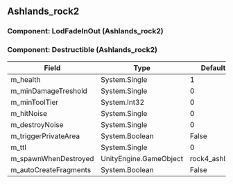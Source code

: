 ## Ashlands_rock2

### Component: LodFadeInOut (Ashlands_rock2)

### Component: Destructible (Ashlands_rock2)

|Field|Type|Default Value|
|-----|----|-------------|
|m_health|System.Single|1|
|m_minDamageTreshold|System.Single|0|
|m_minToolTier|System.Int32|0|
|m_hitNoise|System.Single|0|
|m_destroyNoise|System.Single|0|
|m_triggerPrivateArea|System.Boolean|False|
|m_ttl|System.Single|0|
|m_spawnWhenDestroyed|UnityEngine.GameObject|rock4_ashlands_frac|
|m_autoCreateFragments|System.Boolean|False|

